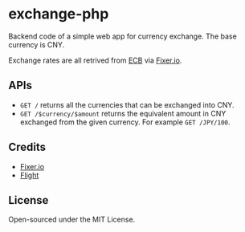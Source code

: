 # exchange-php

Backend code of a simple web app for currency exchange. The base currency is CNY.

Exchange rates are all retrived from [ECB](http://www.ecb.europa.eu/stats/exchange/eurofxref/html/index.en.html) via [Fixer.io](https://fixer.io/). 

## APIs

 - `GET /` returns all the currencies that can be exchanged into CNY.
 - `GET /$currency/$amount` returns the equivalent amount in CNY exchanged from the given currency. For example `GET /JPY/100`.

## Credits

 - [Fixer.io](http://fixer.io/)
 - [Flight](http://flightphp.com/)

## License

Open-sourced under the MIT License.
